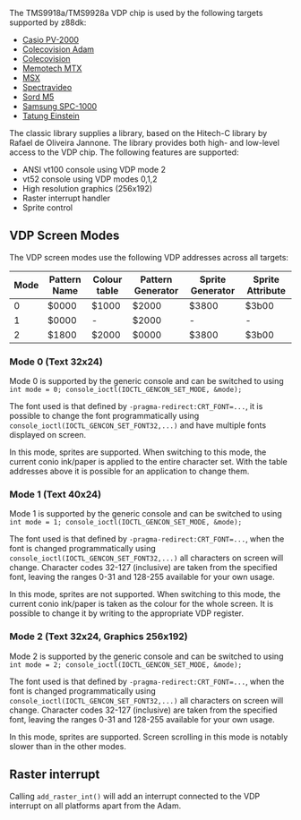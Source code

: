 The TMS9918a/TMS9928a VDP chip is used by the following targets supported by z88dk:

* [Casio PV-2000](Platform---Casio-PV2000)
* [Colecovision Adam](Platform--Colecovision-Adam)
* [Colecovision](Platform--Colecovision)
* [Memotech MTX](Platform---Memotech-MTX)
* [MSX](Platform---MSX)
* [Spectravideo](Platform---Spectravideo)
* [Sord M5](Platform---Sord-M5)
* [Samsung SPC-1000](Platform-Samsung-SPC-1000)
* [Tatung Einstein](Platform---Tatung-Einstein)

The classic library supplies a library, based on the Hitech-C library by Rafael de Oliveira Jannone. The library provides both high- and low-level access to the VDP chip. The following features are supported:

* ANSI vt100 console using VDP mode 2
* vt52 console using VDP modes 0,1,2
* High resolution graphics (256x192)
* Raster interrupt handler
* Sprite control

## VDP Screen Modes

The VDP screen modes use the following VDP addresses across all targets:


| Mode | Pattern Name | Colour table | Pattern Generator | Sprite Generator | Sprite Attribute |
|-|-|-|-|-|-|
| 0 | $0000 | $1000 | $2000 | $3800 | $3b00 |
| 1 | $0000 | - | $2000 | - | - |
| 2 | $1800 | $2000 | $0000 | $3800 | $3b00 |


### Mode 0 (Text 32x24)

Mode 0 is supported by the generic console and can be switched to using `int mode = 0; console_ioctl(IOCTL_GENCON_SET_MODE, &mode);`

The font used is that defined by `-pragma-redirect:CRT_FONT=...`, it is possible to change the font programmatically using `console_ioctl(IOCTL_GENCON_SET_FONT32,...)` and have multiple fonts displayed on screen.

In this mode, sprites are supported. When switching to this mode, the current conio ink/paper is applied to the entire character set. With the table addresses above it is possible for an application to change them.

### Mode 1 (Text 40x24)

Mode 1 is supported by the generic console and can be switched to using `int mode = 1; console_ioctl(IOCTL_GENCON_SET_MODE, &mode);`

The font used is that defined by `-pragma-redirect:CRT_FONT=...`, when the font is changed programmatically using `console_ioctl(IOCTL_GENCON_SET_FONT32,...)` all characters on screen will change. Character codes 32-127 (inclusive) are taken from the specified font, leaving the ranges 0-31 and 128-255 available for your own usage.

In this mode, sprites are not supported. When switching to this mode, the current conio ink/paper is taken as the colour for the whole screen. It is possible to change it by writing to the appropriate VDP register.

### Mode 2 (Text 32x24, Graphics 256x192)

Mode 2 is supported by the generic console and can be switched to using `int mode = 2; console_ioctl(IOCTL_GENCON_SET_MODE, &mode);`

The font used is that defined by `-pragma-redirect:CRT_FONT=...`, when the font is changed programmatically using `console_ioctl(IOCTL_GENCON_SET_FONT32,...)` all characters on screen will change. Character codes 32-127 (inclusive) are taken from the specified font, leaving the ranges 0-31 and 128-255 available for your own usage.

In this mode, sprites are supported. Screen scrolling in this mode is notably slower than in the other modes.

## Raster interrupt

Calling `add_raster_int()` will add an interrupt connected to the VDP interrupt on all platforms apart from the Adam.


